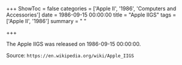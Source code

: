 +++
ShowToc = false
categories = ['Apple II', '1986', 'Computers and Accessories']
date = 1986-09-15 00:00:00
title = "Apple IIGS"
tags = ['Apple II', '1986']
summary = " "

+++

The Apple IIGS was released on 1986-09-15 00:00:00.

Source: `https://en.wikipedia.org/wiki/Apple_IIGS`
